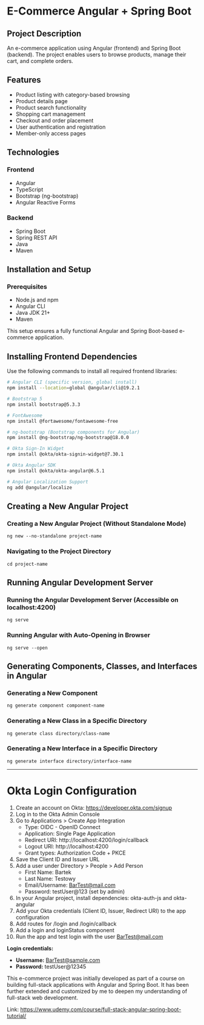 # E-Commerce Angular + Spring Boot

## Project Description
An e-commerce application using Angular (frontend) and Spring Boot (backend). The project enables users to browse products, manage their cart, and complete orders.

## Features
- Product listing with category-based browsing
- Product details page
- Product search functionality
- Shopping cart management
- Checkout and order placement
- User authentication and registration
- Member-only access pages

## Technologies

### Frontend
- Angular
- TypeScript
- Bootstrap (ng-bootstrap)
- Angular Reactive Forms

### Backend
- Spring Boot
- Spring REST API
- Java
- Maven

## Installation and Setup

### Prerequisites
- Node.js and npm
- Angular CLI
- Java JDK 21+
- Maven

This setup ensures a fully functional Angular and Spring Boot-based e-commerce application.

## Installing Frontend Dependencies

Use the following commands to install all required frontend libraries:

```bash
# Angular CLI (specific version, global install)
npm install --location=global @angular/cli@19.2.1

# Bootstrap 5
npm install bootstrap@5.3.3

# FontAwesome
npm install @fortawesome/fontawesome-free

# ng-bootstrap (Bootstrap components for Angular)
npm install @ng-bootstrap/ng-bootstrap@18.0.0

# Okta Sign-In Widget
npm install @okta/okta-signin-widget@7.30.1

# Okta Angular SDK
npm install @okta/okta-angular@6.5.1

# Angular Localization Support
ng add @angular/localize
```

## Creating a New Angular Project

### Creating a New Angular Project (Without Standalone Mode)
```
ng new --no-standalone project-name
```

### Navigating to the Project Directory
```
cd project-name
```

## Running Angular Development Server

### Running the Angular Development Server (Accessible on localhost:4200)
```
ng serve
```

### Running Angular with Auto-Opening in Browser
```
ng serve --open
```

## Generating Components, Classes, and Interfaces in Angular

### Generating a New Component
```
ng generate component component-name
```

### Generating a New Class in a Specific Directory
```
ng generate class directory/class-name
```

### Generating a New Interface in a Specific Directory
```
ng generate interface directory/interface-name
```

---

# Okta Login Configuration

1. Create an account on Okta: https://developer.okta.com/signup
2. Log in to the Okta Admin Console
3. Go to Applications > Create App Integration
   - Type: OIDC - OpenID Connect
   - Application: Single Page Application
   - Redirect URI: http://localhost:4200/login/callback
   - Logout URI: http://localhost:4200
   - Grant types: Authorization Code + PKCE
4. Save the Client ID and Issuer URL
5. Add a user under Directory > People > Add Person
   - First Name: Bartek
   - Last Name: Testowy
   - Email/Username: BarTest@mail.com
   - Password: testUser@123 (set by admin)
6. In your Angular project, install dependencies: okta-auth-js and okta-angular
7. Add your Okta credentials (Client ID, Issuer, Redirect URI) to the app configuration
8. Add routes for /login and /login/callback
9. Add a login and loginStatus component
10. Run the app and test login with the user BarTest@mail.com

**Login credentials:**
- **Username:** BarTest@sample.com
- **Password:** testUser@12345

This e-commerce project was initially developed as part of a course on building full-stack applications with Angular and Spring Boot. It has been further extended and customized by me to deepen my understanding of full-stack web development.

Link:  https://www.udemy.com/course/full-stack-angular-spring-boot-tutorial/

